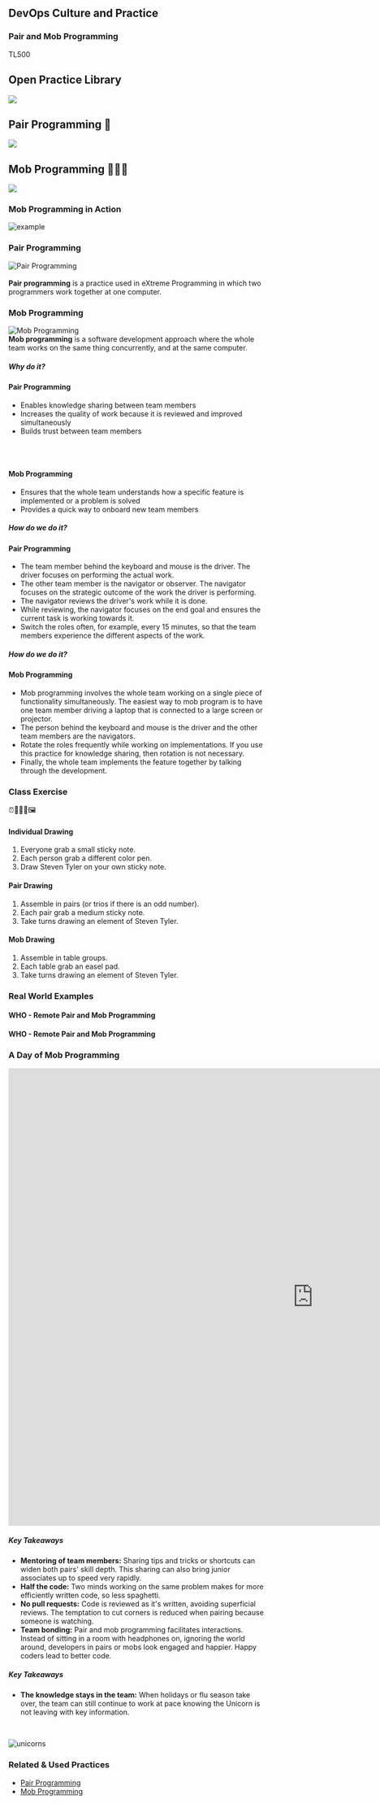 <!-- .slide: data-background-image="images/Stakater_NewBrand_Background.png" -->
## DevOps Culture and Practice <!-- {.element: class="course-title"} -->
### Pair and Mob Programming <!-- {.element: class="title-color"} -->
TL500 <!-- {.element: class="title-color"} -->



<!-- .slide: data-background-size="stretch" data-background-image="images/opl-logo.png", class="white-style" -->
<div class="r-stack">
<div class="fragment fade-out " data-fragment-index="0" >
  <h2>Open Practice Library</h2>
  <img src="images/opl-complete.png">
</div>
<div class="fragment fade-in-then-out" data-fragment-index="0" >
  <h2>Pair Programming 👬</h2>
  <a target="_blank" href="https://openpracticelibrary.com/practice/pair-programming/">
  <img src="images/opl-foundation.png">
  </a>
</div>
<div class="fragment" data-fragment-index="1" >
  <h2>Mob Programming 👭👫👬</h2>
  <a target="_blank" href="https://openpracticelibrary.com/practice/mob-programming/">
  <img src="images/opl-foundation.png">
  </a>
</div>
</div>



### Mob Programming in Action
![example](images/pair-and-mob-programming/example-mob.jpg)



### Pair Programming
![Pair Programming](images/pair-and-mob-programming/coaching-coders-coding.jpg) <!-- {.element: class="inline-image"} -->
</br>
</br>
**Pair programming** is a practice used in eXtreme Programming in which
two programmers work together at one computer.



### Mob Programming
![Mob Programming](images/pair-and-mob-programming/chairs-developer-development.jpg) <!-- {.element: class="inline-image"} -->
</br>
**Mob programming** is a software development approach where the whole team
works on the same thing concurrently, and at the same computer.



##### Why do it?
#### Pair Programming
* Enables knowledge sharing between team members
* Increases the quality of work because it is reviewed and improved simultaneously
* Builds trust between team members
</br>
</br>

#### Mob Programming
* Ensures that the whole team understands how a specific feature is implemented or a problem is solved
* Provides a quick way to onboard new team members



##### How do we do it?
#### Pair Programming
* The team member behind the keyboard and mouse is the driver. The driver focuses on performing the actual work.
* The other team member is the navigator or observer. The navigator focuses on the strategic outcome of the work the driver is performing.
* The navigator reviews the driver's work while it is done.
* While reviewing, the navigator focuses on the end goal and ensures the current task is working towards it.
* Switch the roles often, for example, every 15 minutes, so that the team members experience the different aspects of the work.



##### How do we do it?
#### Mob Programming
* Mob programming involves the whole team working on a single piece of functionality simultaneously. The easiest way to mob program is to have one team member driving a laptop that is connected to a large screen or projector.
* The person behind the keyboard and mouse is the driver and the other team members are the navigators. 
* Rotate the roles frequently while working on implementations. If you use this practice for knowledge sharing, then rotation is not necessary.
* Finally, the whole team implements the feature together by talking through the development.




### Class Exercise
⏰🎨👨‍🎨🖼



#### Individual Drawing

1. Everyone grab a small sticky note.
2. Each person grab a different color pen.
3. Draw Steven Tyler on your own sticky note.



#### Pair Drawing

1. Assemble in pairs (or trios if there is an odd number).
2. Each pair grab a medium sticky note.
3. Take turns drawing an element of Steven Tyler.



#### Mob Drawing

1. Assemble in table groups.
2. Each table grab an easel pad.
3. Take turns drawing an element of Steven Tyler.



### Real World Examples



#### WHO - Remote Pair and Mob Programming <!-- .element: class="title-bottom-left" -->
<!-- .slide: data-background-size="contain" data-background-image="images/pair-and-mob-programming/example-who-2.png", class="white-style" -->



#### WHO - Remote Pair and Mob Programming <!-- .element: class="title-bottom-left" -->
<!-- .slide: data-background-size="contain" data-background-image="images/pair-and-mob-programming/pair-and-mob-1.png", class="white-style" -->



### A Day of Mob Programming
<iframe width="1200" height="900" src="https://www.youtube.com/embed/dVqUcNKVbYg" frameborder="0" allow="accelerometer; autoplay; encrypted-media; gyroscope" allowfullscreen></iframe>



##### Key Takeaways
- **Mentoring of team members:** Sharing tips and tricks or shortcuts can widen both pairs' skill depth. This sharing can also bring junior associates up to speed very rapidly.
- **Half the code:** Two minds working on the same problem makes for more efficiently written code, so less spaghetti.
- **No pull requests:** Code is reviewed as it's written, avoiding superficial reviews. The temptation to cut corners is reduced when pairing because someone is watching.
- **Team bonding:** Pair and mob programming facilitates interactions. Instead of sitting in a room with headphones on, ignoring the world around, developers in pairs or mobs look engaged and happier. Happy coders lead to better code.



##### Key Takeaways
- **The knowledge stays in the team:**  When holidays or flu season take over, the team can still continue to work at pace knowing the Unicorn is not leaving with key information.
</br>

![unicorns](images/pair-and-mob-programming/unicorns.jpg)<!-- {.element: class="image-no-shadow"} -->



<!-- .slide: data-background-image="images/book-background.jpeg", class="black-style"  data-background-opacity="0.3" -->
### Related & Used Practices
- [Pair Programming](https://openpracticelibrary.com/practice/pair-programming/)
- [Mob Programming](https://openpracticelibrary.com/practice/mob-programming/)
